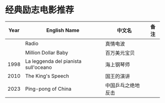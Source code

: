 # 经典励志电影推荐

| Year | English Name | 中文名 | 备注 |
|---|---|---|---|
|| Radio | 真情电波 | |
|| Million Dollar Baby | 百万美元宝贝 | |
| 1998 | La leggenda del pianista sull'oceano | 海上钢琴师||
| 2010 | The King's Speech | 国王的演讲 |
| 2023 | Ping-pong of China | 中国乒乓之绝地反击 |
